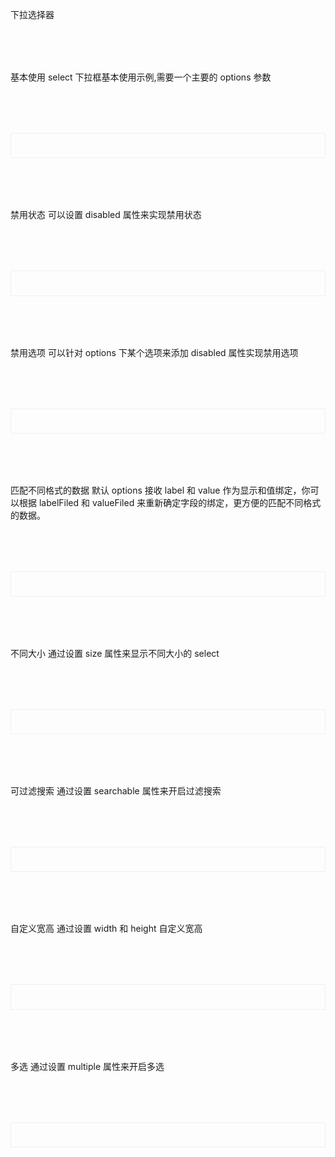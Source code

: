 下拉选择器
<script setup>
import demo1 from './demo1.vue';
import demo2 from './demo2.vue';
import demo3 from './demo3.vue';
import demo4 from './demo4.vue';
import demo5 from './demo5.vue';
import demo6 from './demo6.vue';
import demo7 from './demo7.vue';
import demo8 from './demo8.vue';
</script>

<div class="doc1">
基本使用
select 下拉框基本使用示例,需要一个主要的 options 参数
</div>
<div class="doc2">
  <demo1></demo1>
</div>

<div class="doc1">
禁用状态
可以设置 disabled 属性来实现禁用状态
</div>
<div class="doc2">
  <demo2></demo2>
</div>

<div class="doc1">
禁用选项
可以针对 options 下某个选项来添加 disabled 属性实现禁用选项
</div>
<div class="doc2">
  <demo3></demo3>
</div>

<div class="doc1">
匹配不同格式的数据
默认 options 接收 label 和 value 作为显示和值绑定，你可以根据 labelFiled 和 valueFiled 来重新确定字段的绑定，更方便的匹配不同格式的数据。
</div>
<div class="doc2">
  <demo4></demo4>
</div>

<div class="doc1">
不同大小
通过设置 size 属性来显示不同大小的 select

</div>
<div class="doc2">
  <demo5></demo5>
</div>


<div class="doc1">
可过滤搜索
通过设置 searchable 属性来开启过滤搜索
</div>
<div class="doc2">
  <demo6></demo6>
</div>


<div class="doc1">
自定义宽高
通过设置 width 和 height 自定义宽高
</div>
<div class="doc2">
  <demo7></demo7>
</div>

<div class="doc1">
多选
通过设置 multiple 属性来开启多选
</div>
<div class="doc2">
  <demo8></demo8>
</div>


<style>
    .doc2{
        display:"block";
        border:1px solid #f0f0f0;
        /* height:20vh; */
        padding:2vw;
        margin-top:2vh;
    }
    .doc1{
        margin-top:2vh;
    }
</style>